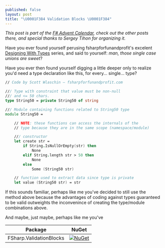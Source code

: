 ```yaml
---
published: false
layout: post
title: "\U0001F384 Validation Blocks \U0001F384"
---
```

<div class="message">
  <i>
    This post is part of the <a href="https://sergeytihon.com/2019/11/05/f-advent-calendar-in-english-2019/" target="_blank">F# Advent Calendar</a>, check out the other posts there, and special thanks to Sergey Tihon for organizing it.
  </i>
</div>

Have you ever found yourself perusing fsharpforfunandprofit's excelent [Designing With Types](https://fsharpforfunandprofit.com/series/designing-with-types.html) series, and said to yourself: _man, those single case unions are sweet_?

Have you ever then found yourself digging a little deeper only to realize you'd need a type declaration like this, for every... single... type?

```fsharp
// Code by Scott Wlaschin — fsharpforfunandprofit.com

/// Type with constraint that value must be non-null
/// and <= 50 chars.
type String50 = private String50 of string

/// Module containing functions related to String50 type
module String50 =

    // NOTE: these functions can access the internals of the
    // type because they are in the same scope (namespace/module)

    /// constructor
    let create str = 
        if String.IsNullOrEmpty(str) then
            None
        elif String.length str > 50 then
            None
        else
            Some (String50 str)

    // function used to extract data since type is private
    let value (String50 str) = str
```
If this sounds familiar, perhaps like me you've decided to still use the method above because the advantages of coding against types guaranteed to be valid outweights the inconvenince of creating the type/module combinations above.

And maybe, just maybe, perhaps like me you've 

| Package | NuGet
|---|:-:|
| FSharp.ValidationBlocks | [![NuGet](https://img.shields.io/nuget/v/ValidationBlocks.svg?style=for-the-badge&logo=appveyor&?logoWidth=200)](https://www.nuget.org/packages/ValidationBlocks/) |
